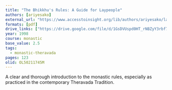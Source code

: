```yaml
---
title: "The Bhikkhu's Rules: A Guide for Laypeople"
authors: [ariyesako]
external_url: "https://www.accesstoinsight.org/lib/authors/ariyesako/layguide.html"
formats: [pdf]
drive_links: ["https://drive.google.com/file/d/1GsDVUspd0HT_rNBZyY3rbf7JcLPNVfo6/view?usp=drivesdk"]
year: 1998
course: monastic
base_value: 2.5
tags:
  - monastic-theravada
pages: 123
olid: OL50211745M
---
```


A clear and thorough introduction to the monastic rules, especially as practiced in the contemporary Theravada Tradition.
